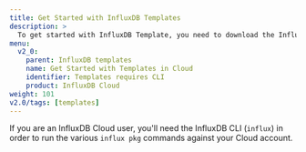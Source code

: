 ```yaml
---
title: Get Started with InfluxDB Templates
description: >
  To get started with InfluxDB Template, you need to download the InfluxDB CLI.
menu:
  v2_0:
    parent: InfluxDB templates
    name: Get Started with Templates in Cloud
    identifier: Templates requires CLI
    product: InfluxDB Cloud
weight: 101
v2.0/tags: [templates]
---
```


If you are an InfluxDB Cloud user, you'll need the InfluxDB CLI (`influx`) in order to run the 
various `influx pkg` commands against your Cloud account. 


